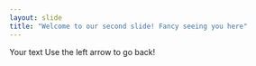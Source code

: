 ```yaml
---
layout: slide
title: "Welcome to our second slide! Fancy seeing you here"
---
```

Your text
Use the left arrow to go back!

